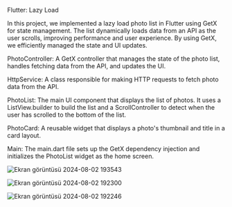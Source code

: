 Flutter: Lazy Load

In this project, we implemented a lazy load photo list in Flutter using GetX for state management. The list dynamically loads data from an API as the user scrolls, improving performance and user experience. By using GetX, we efficiently managed the state and UI updates.


PhotoController: A GetX controller that manages the state of the photo list, handles fetching data from the API, and updates the UI.

HttpService: A class responsible for making HTTP requests to fetch photo data from the API.

PhotoList: The main UI component that displays the list of photos. It uses a ListView.builder to build the list and a ScrollController to detect when the user has scrolled to the bottom of the list.

PhotoCard: A reusable widget that displays a photo's thumbnail and title in a card layout.

Main: The main.dart file sets up the GetX dependency injection and initializes the PhotoList widget as the home screen.



![Ekran görüntüsü 2024-08-02 193543](https://github.com/user-attachments/assets/8aeef9dc-7bd5-42ed-bdf7-3d82f8fb2bbd)


![Ekran görüntüsü 2024-08-02 192300](https://github.com/user-attachments/assets/fe30c949-3443-45fe-ac4b-c443efa79917)


![Ekran görüntüsü 2024-08-02 192246](https://github.com/user-attachments/assets/f8882150-7f86-4b04-b864-05ec3b16ffc3)


